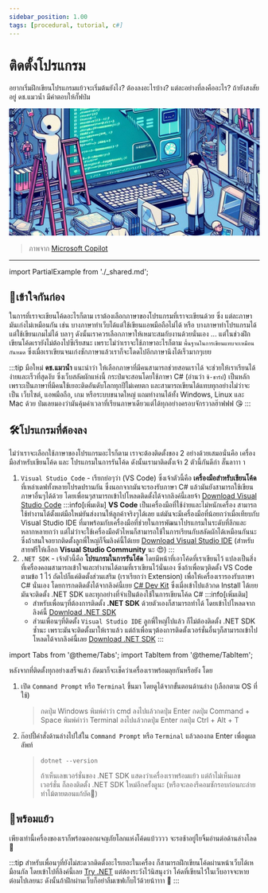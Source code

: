 ```yaml
---
sidebar_position: 1.00
tags: [procedural, tutorial, c#]
---
```


# ติดตั้งโปรแกรม

อยากเริ่มฝึกเขียนโปรแกรมแย้วจะเริ่มต้นยังไง? ต้องลงอะไรบ้าง? แต่ละอย่างที่ลงคืออะไร? ถ้ายังสงสัยอยู่ ดช.แมวน้ำ มีคำตอบให้กั๊ฟป๋ม

![banner](assets/install.jpg)

> ภาพจาก [Microsoft Copilot](https://th.bing.com/th/id/OIG3.L.z8Gt5yYhBJFTkRLvTR)

---

<PartialExample name="shared" />
import PartialExample from './_shared.md';

## 🤝เข้าใจกันก่อง
ในการที่เราจะเขียนโค้ดอะไรก็ตาม <Gray>เราต้องเลือกภาษาของโปรแกรมที่เราจะเขียนด้วย</Gray> ซึ่ง <Gray>แต่ละภาษามันเก่งไม่เหมือนกัน</Gray> เช่น บางภาษาทำเว็บได้แต่ใช้เขียนแอพมือถือไม่ได้ หรือ บางภาษาทำโปรแกรมได้แต่ใช้เขียนเกมไม่ได้ บลาๆ ดังนั้นเราควรเลือกภาษาให้เหมาะสมกับงานด้วยนั่นเอง ... แต่ในช่วงฝึกเขียนโค้ดเรายังไม่ต้องไปซีเรียสนะ เพราะไม่ว่าเราจะใช้ภาษาอะไรก็ตาม `พื้นฐานในการเขียนแทบจะเหมือนกันหมด` ซึ่งเมื่อเราเขียนจนเก่งซักภาษาแล้วเราก็จะโดดไปอีกภาษานึงได้เร็วมากๆเยย

:::tip
มือใหม่ **ดช.แมวน้ำ** แนะนำว่า <Green>ให้เลือกภาษาที่มีคนสามารถช่วยสอนเราได้</Green> จะช่วยให้เราเรียนได้ง่ายและเร็วที่สุดงับ ซึ่งเว็บสลัดผักแห่งนี้ กระป๋มจะสอนโดยใช้ภาษา C# (อ่านว่า `ซี-ชาร์ป`) เป็นหลัก เพราะเป็นภาษาที่มีคนใช้เยอะติดอันดับโลกทุกปีไม่เคยตก และสามารถเขียนได้แทบทุกอย่างไม่ว่าจะเป็น เว็บไซต์, แอพมือถือ, เกม หรือระบบขนาดใหญ่ แถมทำงานได้ทั้ง Windows, Linux และ Mac ด้วย ป๋มเลยมองว่ามันคุ้มค่าเวลาที่เรียนภาษาเดียวแต่ได้ทุกอย่างครอบจักรวาลฮ๊าฟฟฟ 😘
:::

## 🛠️โปรแกรมที่ต้องลง
ไม่ว่าเราจะเลือกใช้ภาษาของโปรแกรมอะไรก็ตาม เราจะต้องติดตั้งของ 2 อย่างด้วยเสมอนั่นคือ <Gray>เครื่องมือสำหรับเขียนโค้ด</Gray> และ <Gray>โปรแกรมในการรันโค้ด</Gray> ดังนั้นเรามาติดตั้งเจ้า 2 ตัวนี้กันดีก่า ลั๊นลาาา า
1. `Visual Studio Code` - เรียกย่อๆว่า (VS Code) ซึ่งเจ้าตัวนี้คือ **เครื่องมือสำหรับเขียนโค้ด** ที่เหล่าเดฟทั้งหลายโปรดปรานกัน ซึ่งนอกจากมันจะรองรับภาษา C# แล้วมันยังสามารถใช้เขียนภาษาอื่นๆได้ด้วย โดยเพื่อนๆสามารถเข้าไปโหลดติดตั้งได้จากลิงค์นี้เลยจ้า [Download Visual Studio Code](https://code.visualstudio.com)
    :::info[เพิ่มเติม]
    **VS Code** เป็นเครื่องมือที่ใช้ง่ายและไม่หนักเครื่อง สามารถใช้ทำงานได้ตั้งแต่มือใหม่ยันส่งงานให้ลูกค้าจริงๆได้เลย แต่มันจะมีเครื่องมือที่น้อยกว่าเมื่อเทียบกับ <Gray>Visual Studio IDE</Gray> ที่มาพร้อมกับเครื่องมือที่ช่วยในการพัฒนาโปรแกรมในระดับที่ลึกและหลากหลายกว่า แต่ไม่ว่าจะใช้เครื่องมือตัวไหนก็สามารถใช้ในการเรียนกับสลัดผักได้เหมือนกันนะ ซึ่งถ้าสนใจอยากติดตั้งลูกพี่ใหญ่ก็จิ้มลิงค์นี้ได้เยย [Download Visual Studio IDE](https://visualstudio.microsoft.com) (สำหรับสายฟรีให้เลือก **Visual Studio Community** นะ 😍)
    :::
2. `.NET SDK` - เจ้าตัวนี้คือ **โปรแกรมในการรันโค้ด** โดยมีหน้าที่เอาโค้ดที่เราเขียนไว้ แปลงเป็นสิ่งที่เครื่องคอมสามารถเข้าใจและทำงานได้ตามที่เราเขียนไว้นั่นเอง ซึ่งถ้าเพื่อนๆติดตั้ง VS Code ตามข้อ 1 ไว้ ถัดไปก็แค่ติดตั้งส่วนเสริม (เราเรียกว่า Extension) เพื่อให้เครื่องเรารองรับภาษา C# นั่นเอง โดยการกดติดตั้งได้จากลิงค์นี้เยย [C# Dev Kit](https://marketplace.visualstudio.com/items?itemName=ms-dotnettools.csdevkit) ซึ่งเมื่อเข้าไปแล้วกด Install ได้เยย มันจะติดตั้ง .NET SDK และทุกอย่างที่จำเป็นต้องใช้ในการเขียนโค้ด C#
    :::info[เพิ่มเติม]
    * สำหรับเพื่อนๆที่ต้องการติดตั้ง **.NET SDK** ด้วยตัวเองก็สามารถทำได้ โดยเข้าไปโหลดจากลิงค์นี้ [Download .NET SDK](https://dotnet.microsoft.com/en-us/download)
    * ส่วนเพื่อนๆที่ติดตั้ง `Visual Studio IDE` ลูกพี่ใหญ่ไปแล้ว ก็ไม่ต้องติดตั้ง .NET SDK ซ้ำนะ เพราะมันจะติดตั้งมาให้เราแล้ว แต่ถ้าเพื่อนๆต้องการติดตั้งเวอร์ชั่นอื่นๆก็สามารถเข้าไปโหลดได้จากลิงค์นี้เลย [Download .NET SDK](https://dotnet.microsoft.com/en-us/download/visual-studio-sdks)
    :::


import Tabs from '@theme/Tabs';
import TabItem from '@theme/TabItem';

หลังจากที่ติดตั้งทุกอย่างเสร็จแล้ว ถัดมาก็จะเช็คว่าเครื่องเราพร้อมลุยกันหรือยัง โดย
1. เปิด `Command Prompt` หรือ `Terminal` ขึ้นมา โดยดูได้จากขั้นตอนด้านล่าง (เลือกตาม OS ที่ใช้) 
    > <Tabs groupId="os">
    >     <TabItem value="win" label="Windows">กดปุ่ม <Gray>Windows</Gray> พิมพ์คำว่า <Blue>cmd</Blue> ลงไปแล้วกดปุ่ม Enter</TabItem>
    >     <TabItem value="mac" label="Mac">กดปุ่ม <Gray>Command + Space</Gray> พิมพ์คำว่า <Blue>Terminal</Blue> ลงไปแล้วกดปุ่ม Enter</TabItem>
    >     <TabItem value="linux" label="Linux">กดปุ่ม <Gray>Ctrl + Alt + T</Gray></TabItem>
    > </Tabs>

2. ก๊อปปี้คำสั่งด้านล่างไปใส่ใน `Command Prompt` หรือ `Terminal` แล้วลองกด Enter เพื่อดูผลลัพท์
    > ```shell
    > dotnet --version
    > ```
    > ถ้าเห็นเลขเวอร์ชั่นของ .NET SDK แสดงว่าเครื่องเราพร้อมแย้ว แต่ถ้าไม่เห็นเลขเวอร์ชั่น ก็ลองติดตั้ง .NET SDK ใหม่อีกครั้งดูนะ (หรือจะลองรีคอมซักรอบก่อนกะล่าย ท่าไม้ตายตอนแก้บัค🤣)

## 🥳พร้อมแย้ว
เพียงเท่านี้เครื่องของเราก็พร้อมออกผจญภัยโลกแห่งโค้ดแบ้วววว จะรอช้าอยู่ไยจิ้มอ่านต่อด้านล่างโลด 🎉

:::tip
สำหรับเพื่อนๆที่ยังไม่สะดวกติดตั้งอะไรเยอะในเครื่อง ก็สามารถฝึกเขียนโค้ดผ่านหน้าเว็บได้เหมือนกัล โดยเข้าไปที่ลิงค์นี้เลย [Try .NET](https://try.dot.net) แต่ต้องระวังไว้นิสนุงว่า โค้ดที่เขียนไว้ในเว็บอาจจะหายต๋อมไปเลยนะ ดังนั้นถ้าฝึกผ่านเว็บก็อย่าลืมเซฟเก็บไว้ด้วยน้าาาา 🥲
:::